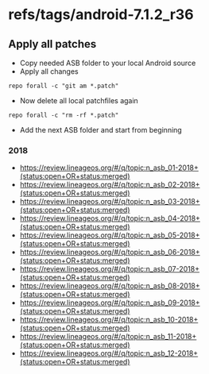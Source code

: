 # refs/tags/android-7.1.2_r36

## Apply all patches

- Copy needed ASB folder to your local Android source
- Apply all changes

```
repo forall -c "git am *.patch"
```

- Now delete all local patchfiles again

```
repo forall -c "rm -rf *.patch"
```

- Add the next ASB folder and start from beginning


### 2018

- https://review.lineageos.org/#/q/topic:n_asb_01-2018+(status:open+OR+status:merged)
- https://review.lineageos.org/#/q/topic:n_asb_02-2018+(status:open+OR+status:merged)
- https://review.lineageos.org/#/q/topic:n_asb_03-2018+(status:open+OR+status:merged)
- https://review.lineageos.org/#/q/topic:n_asb_04-2018+(status:open+OR+status:merged)
- https://review.lineageos.org/#/q/topic:n_asb_05-2018+(status:open+OR+status:merged)
- https://review.lineageos.org/#/q/topic:n_asb_06-2018+(status:open+OR+status:merged)
- https://review.lineageos.org/#/q/topic:n_asb_07-2018+(status:open+OR+status:merged)
- https://review.lineageos.org/#/q/topic:n_asb_08-2018+(status:open+OR+status:merged)
- https://review.lineageos.org/#/q/topic:n_asb_09-2018+(status:open+OR+status:merged)
- https://review.lineageos.org/#/q/topic:n_asb_10-2018+(status:open+OR+status:merged)
- https://review.lineageos.org/#/q/topic:n_asb_11-2018+(status:open+OR+status:merged)
- https://review.lineageos.org/#/q/topic:n_asb_12-2018+(status:open+OR+status:merged)
